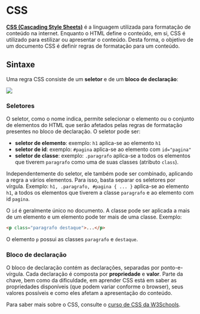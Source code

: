 # CSS

[**CSS (Cascading Style Sheets)**](http://www.w3.org/Style/CSS/Overview.en.html) é a linguagem utilizada para formatação de conteúdo na internet. Enquanto o HTML define o conteúdo, em si, CSS é utilizado para estilizar ou apresentar o conteúdo. Desta forma, o objetivo de um documento CSS é definir regras de formatação para um conteúdo.

## Sintaxe

Uma regra CSS consiste de um **seletor** e de um **bloco de declaração**:

![](http://www.w3schools.com/css/selector.gif)

### Seletores

O seletor, como o nome indica, permite selecionar o elemento ou o conjunto de elementos do HTML que serão afetados pelas regras de formatação presentes no bloco de declaração. O seletor pode ser:
- **seletor de elemento**: exemplo: `h1` aplica-se ao elemento `h1`
- **seletor de id**: exemplo: `#pagina` aplica-se ao elemento com `id="pagina"`
- **seletor de classe**: exemplo: `.paragrafo` aplica-se a todos os elementos que tiverem `paragrafo` como uma de suas classes (atributo `class`).

Independentemente do seletor, ele também pode ser combinado, aplicando a regra a vários elementos. Para isso, basta separar os seletores por vírgula. Exemplo: `h1, .paragrafo, #pagina { ... }` aplica-se ao elemento `h1`, a todos os elementos que tiverem a classe `paragrafo` e ao elemento com id `pagina`.

O `id` é geralmente único no documento. A classe pode ser aplicada a mais de um elemento e um elemento pode ter mais de uma classe. Exemplo:

```html
<p class="paragrafo destaque">...</p>
```

O elemento `p` possui as classes `paragrafo` e `destaque`.

### Bloco de declaração

O bloco de declaração contém as declarações, separadas por ponto-e-vírgula. Cada declaração é composta por **propriedade** e **valor**. Parte da chave, bem como da dificuldade, em aprender CSS está em saber as propriedades disponíveis (que podem variar conforme o browser), seus valores possíveis e como eles afetam a apresentação do conteúdo.

Para saber mais sobre o CSS, consulte o [curso de CSS da W3Schools](http://www.w3schools.com/css/default.asp).
